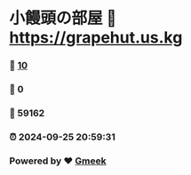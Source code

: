 # 小饅頭の部屋 :link: https://grapehut.us.kg 
### :page_facing_up: [10](https://grapehut.us.kg/tag.html) 
### :speech_balloon: 0 
### :hibiscus: 59162 
### :alarm_clock: 2024-09-25 20:59:31 
### Powered by :heart: [Gmeek](https://github.com/Meekdai/Gmeek)
